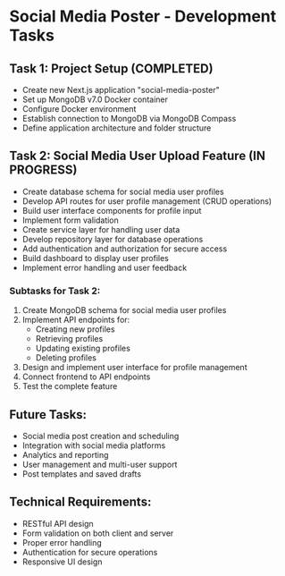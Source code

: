 # Social Media Poster - Development Tasks

## Task 1: Project Setup (COMPLETED)
- Create new Next.js application "social-media-poster"
- Set up MongoDB v7.0 Docker container
- Configure Docker environment
- Establish connection to MongoDB via MongoDB Compass
- Define application architecture and folder structure

## Task 2: Social Media User Upload Feature (IN PROGRESS)
- Create database schema for social media user profiles
- Develop API routes for user profile management (CRUD operations)
- Build user interface components for profile input
- Implement form validation
- Create service layer for handling user data
- Develop repository layer for database operations
- Add authentication and authorization for secure access
- Build dashboard to display user profiles
- Implement error handling and user feedback

### Subtasks for Task 2:
1. Create MongoDB schema for social media user profiles
2. Implement API endpoints for:
   - Creating new profiles
   - Retrieving profiles
   - Updating existing profiles
   - Deleting profiles
3. Design and implement user interface for profile management
4. Connect frontend to API endpoints
5. Test the complete feature

## Future Tasks:
- Social media post creation and scheduling
- Integration with social media platforms
- Analytics and reporting
- User management and multi-user support
- Post templates and saved drafts

## Technical Requirements:
- RESTful API design
- Form validation on both client and server
- Proper error handling
- Authentication for secure operations
- Responsive UI design
